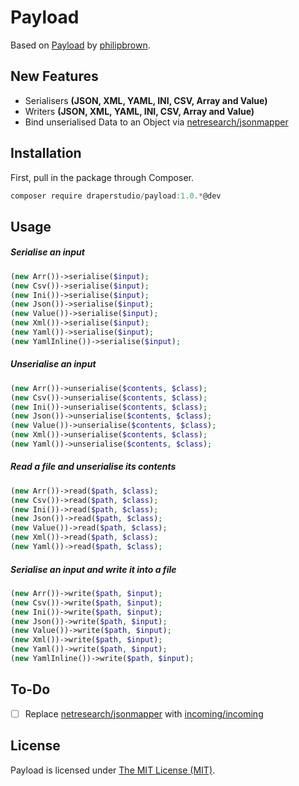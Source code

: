 # Payload

Based on [Payload](https://github.com/philipbrown/payload) by [philipbrown](https://github.com/philipbrown).

## New Features

- Serialisers **(JSON, XML, YAML, INI, CSV, Array and Value)**
- Writers **(JSON, XML, YAML, INI, CSV, Array and Value)**
- Bind unserialised Data to an Object via [netresearch/jsonmapper](https://github.com/netresearch/jsonmapper)

## Installation

First, pull in the package through Composer.

```js
composer require draperstudio/payload:1.0.*@dev
```

## Usage

##### Serialise an input

```php
(new Arr())->serialise($input);
(new Csv())->serialise($input);
(new Ini())->serialise($input);
(new Json())->serialise($input);
(new Value())->serialise($input);
(new Xml())->serialise($input);
(new Yaml())->serialise($input);
(new YamlInline())->serialise($input);
```

##### Unserialise an input

```php
(new Arr())->unserialise($contents, $class);
(new Csv())->unserialise($contents, $class);
(new Ini())->unserialise($contents, $class);
(new Json())->unserialise($contents, $class);
(new Value())->unserialise($contents, $class);
(new Xml())->unserialise($contents, $class);
(new Yaml())->unserialise($contents, $class);
```

##### Read a file and unserialise its contents

```php
(new Arr())->read($path, $class);
(new Csv())->read($path, $class);
(new Ini())->read($path, $class);
(new Json())->read($path, $class);
(new Value())->read($path, $class);
(new Xml())->read($path, $class);
(new Yaml())->read($path, $class);
```

##### Serialise an input and write it into a file

```php
(new Arr())->write($path, $input);
(new Csv())->write($path, $input);
(new Ini())->write($path, $input);
(new Json())->write($path, $input);
(new Value())->write($path, $input);
(new Xml())->write($path, $input);
(new Yaml())->write($path, $input);
(new YamlInline())->write($path, $input);
```

## To-Do
- [ ] Replace [netresearch/jsonmapper](https://github.com/netresearch/jsonmapper) with [incoming/incoming](https://github.com/Rican7/incoming)

## License

Payload is licensed under [The MIT License (MIT)](LICENSE).

